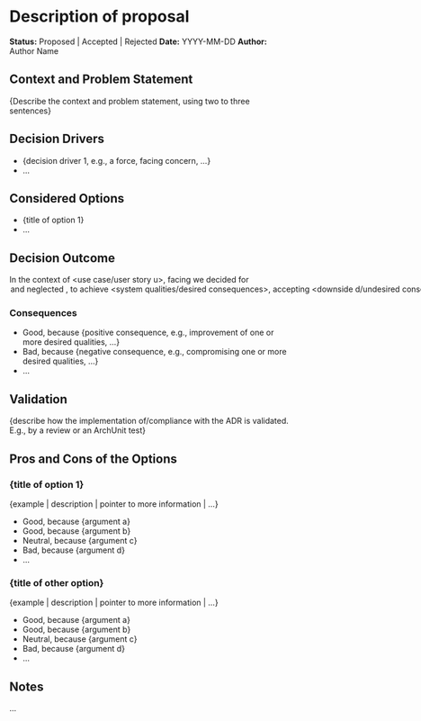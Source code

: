 <!-- Compilation of: MADR Template, ADR GitHub, and AWS ADR process -->

# Description of proposal
**Status:** Proposed | Accepted | Rejected
**Date:** YYYY-MM-DD
**Author:** Author Name

## Context and Problem Statement

{Describe the context and problem statement, using two to three sentences}

## Decision Drivers

* {decision driver 1, e.g., a force, facing concern, …}
* … 

## Considered Options

* {title of option 1}
* … 

## Decision Outcome

In the context of <use case/user story u>, facing <concern c> we decided for <option o> and neglected <other options>, 
to achieve <system qualities/desired consequences>, accepting <downside d/undesired consequences>,
because <additional rationale>.


### Consequences

* Good, because {positive consequence, e.g., improvement of one or more desired qualities, …}
* Bad, because {negative consequence, e.g., compromising one or more desired qualities, …}
* …

## Validation

{describe how the implementation of/compliance with the ADR is validated. E.g., by a review or an ArchUnit test}


## Pros and Cons of the Options

### {title of option 1}

{example | description | pointer to more information | …}

* Good, because {argument a}
* Good, because {argument b}
* Neutral, because {argument c}
* Bad, because {argument d}
* … 

### {title of other option}

{example | description | pointer to more information | …}

* Good, because {argument a}
* Good, because {argument b}
* Neutral, because {argument c}
* Bad, because {argument d}
* …

## Notes

…